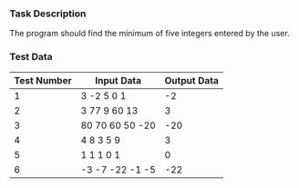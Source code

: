### Task Description

The program should find the minimum of five integers entered by the user.

### Test Data

| Test Number | Input Data         | Output Data |
|-------------|---------------------|-------------|
| 1           | 3 -2 5 0 1          | -2         |
| 2           | 3 77 9 60 13        | 3          |
| 3           | 80 70 60 50 -20     | -20        |
| 4           | 4 8 3 5 9           | 3          |
| 5           | 1 1 1 0 1           | 0          |
| 6           | -3 -7 -22 -1 -5     | -22        |
